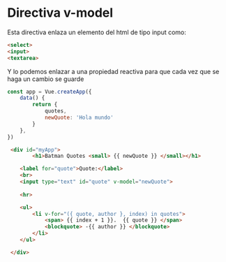 # Directiva v-model

Esta directiva enlaza un elemento del html de tipo input como:

```html
<select>
<input>
<textarea>
```

Y lo podemos enlazar a una propiedad reactiva para que cada vez que se haga un cambio se guarde

```js
const app = Vue.createApp({
    data() {
        return {
            quotes,
            newQuote: 'Hola mundo'
        }
    },
})
```

```html
 <div id="myApp">
        <h1>Batman Quotes <small> {{ newQuote }} </small></h1>

    <label for="quote">Quote:</label>
    <br>
    <input type="text" id="quote" v-model="newQuote">       
          
    <hr>

    <ul>
        <li v-for="({ quote, author }, index) in quotes"> 
            <span> {{ index + 1 }}.  {{ quote }} </span>
            <blockquote> -{{ author }} </blockquote>
        </li>
    </ul>

 </div>
```



